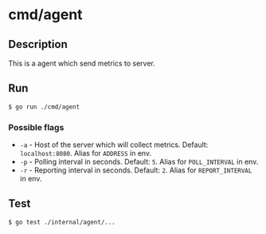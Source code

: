 # cmd/agent

## Description

This is a agent which send metrics to server. 

## Run

```bash
$ go run ./cmd/agent
```

### Possible flags

- `-a` - Host of the server which will collect metrics. Default: `localhost:8080`. Alias for `ADDRESS` in env.
- `-p` - Polling interval in seconds. Default: `5`. Alias for `POLL_INTERVAL` in env.
- `-r` - Reporting interval in seconds. Default: `2`. Alias for `REPORT_INTERVAL` in env.

## Test

```bash
$ go test ./internal/agent/...
```